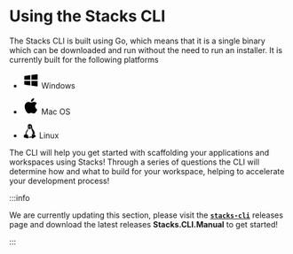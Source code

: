 # Using the Stacks CLI

The Stacks CLI is built using Go, which means that it is a single binary which can be downloaded and run without the need to run an installer. It is currently built for the following platforms

- ![windows](./images/icons/windows.png) Windows

- ![apple](./images/icons/apple.png) Mac OS

- ![linux](./images/icons/linux.png) Linux

The CLI will help you get started with scaffolding your applications and workspaces using Stacks! Through a series of questions the CLI will determine how and what to build for your workspace, helping to accelerate your development process!

:::info

We are currently updating this section, please visit the **[`stacks-cli`](https://github.com/amido/stacks-cli/releases)** releases page and download the latest releases **Stacks.CLI.Manual** to get started!

:::
